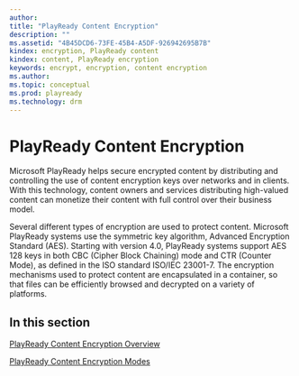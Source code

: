 ```yaml
---
author:
title: "PlayReady Content Encryption"
description: ""
ms.assetid: "4B45DCD6-73FE-45B4-A5DF-926942695B7B"
kindex: encryption, PlayReady content
kindex: content, PlayReady encryption
keywords: encrypt, encryption, content encryption
ms.author:
ms.topic: conceptual
ms.prod: playready
ms.technology: drm
---
```



# PlayReady Content Encryption

Microsoft PlayReady helps secure encrypted content by distributing and controlling the use of content encryption keys over networks and in clients. With this technology, content owners and services distributing high-valued content can monetize their content with full control over their business model.

Several different types of encryption are used to protect content. Microsoft PlayReady systems use the symmetric key algorithm, Advanced Encryption Standard (AES). Starting with version 4.0, PlayReady systems support AES 128 keys in both CBC (Cipher Block Chaining) mode and CTR (Counter Mode), as defined in the ISO standard ISO/IEC 23001-7. The encryption mechanisms used to protect content are encapsulated in a container, so that files can be efficiently browsed and decrypted on a variety of platforms.

## In this section

[PlayReady Content Encryption Overview](playreadycontentencryptionoverview.md)

[PlayReady Content Encryption Modes](playreadycontentencryptionmodes.md)